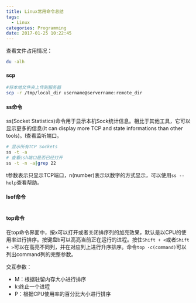 ```yaml
---
title: Linux常用命令总结
tags:
  - Linux
categories: Programming
date: 2017-01-25 10:22:45
---
```



查看文件占用情况：

```Bash
du -alh
```

<!-- more -->

#### scp

```Bash
#将本地文件夹上传到服务器
scp -r /tmp/local_dir username@servername:remote_dir
```

#### ss命令

ss(Socket Statistics)命令用于显示本机Sock统计信息。相比于其他工具，它可以显示更多的信息(It can display more TCP and state informations than other tools)。l查看监听端口。
```Bash
# 显示所有TCP Sockets
ss -t -a
# 查看ssh端口是否已经打开
ss -t -n -a|grep 22
```

t参数表示只显示TCP端口，n(number)表示以数字的方式显示，可以使用`ss --help`查看帮助。

#### lsof命令

```Bash

```

#### top命令

在top命令界面中，按x可以打开或者关闭排序列的加亮效果，默认是以CPU的使用率进行排序。按键盘b可以高亮当前正在运行的进程。按住`Shift + <`或者`Shift + >`可以在高亮不同列，并在对应列上进行升序排序。命令`top -c(command)`可以列出command列的完整参数。

交互参数：

* M：根据驻留内存大小进行排序
* k:终止一个进程
* P：根据CPU使用率的百分比大小进行排序
